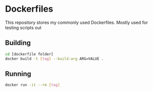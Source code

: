 # Dockerfiles
This repository stores my commonly used Dockerfiles. Mostly used for testing scripts out

## Building
```sh 
cd [dockerfile folder]
docker build -t [tag] --build-arg ARG=VALUE .
```

## Running
```sh
docker run -it --rm [tag]
```
